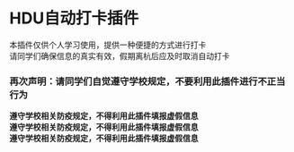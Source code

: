 # HDU自动打卡插件

本插件仅供个人学习使用，提供一种便捷的方式进行打卡  
请同学们确保信息的真实有效，假期离杭后应及时取消自动打卡  
### __再次声明：请同学们自觉遵守学校规定，不要利用此插件进行不正当行为__  
__遵守学校相关防疫规定，不得利用此插件填报虚假信息__  
__遵守学校相关防疫规定，不得利用此插件填报虚假信息__  
__遵守学校相关防疫规定，不得利用此插件填报虚假信息__  
